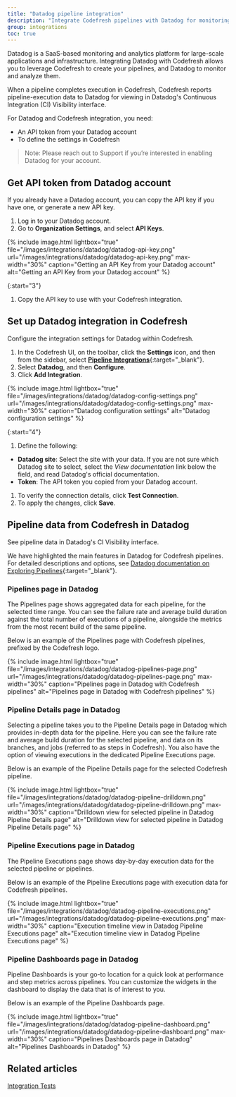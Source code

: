 ```yaml
---
title: "Datadog pipeline integration"
description: "Integrate Codefresh pipelines with Datadog for monitoring and analysis"
group: integrations
toc: true
---
```


Datadog is a SaaS-based monitoring and analytics platform for large-scale applications and infrastructure. Integrating Datadog with Codefresh allows you to leverage Codefresh to create your pipelines, and Datadog to monitor and analyze them.  

When a pipeline completes execution in Codefresh, Codefresh reports pipeline-execution data to Datadog for viewing in Datadog's Continuous Integration (CI) Visibility interface.

For Datadog and Codefresh integration, you need:
* An API token from your Datadog account
* To define the settings in Codefresh

> Note: Please reach out to Support if you’re interested in enabling Datadog for your account.

## Get API token from Datadog account
If you already have a Datadog account, you can copy the API key if you have one, or generate a new API key. 

1. Log in to your Datadog account.
1. Go to **Organization Settings**, and select **API Keys**.
    
  {% include image.html 
lightbox="true" 
file="/images/integrations/datadog/datadog-api-key.png" 
url="/images/integrations/datadog/datadog-api-key.png"
max-width="30%"
caption="Getting an API Key from your Datadog account"
alt="Getting an API Key from your Datadog account"
%}

{:start="3"}
1. Copy the API key to use with your Codefresh integration.

## Set up Datadog integration in Codefresh

Configure the integration settings for Datadog within Codefresh.

1. In the Codefresh UI, on the toolbar, click the **Settings** icon, and then from the sidebar, select [**Pipeline Integrations**](https://g.codefresh.io/account-admin/account-conf/integration){:target="\_blank"}. 
1. Select **Datadog**, and then **Configure**.
1. Click **Add Integration**.
  
  {% include image.html 
lightbox="true" 
file="/images/integrations/datadog/datadog-config-settings.png" 
url="/images/integrations/datadog/datadog-config-settings.png"
max-width="30%"
caption="Datadog configuration settings"
alt="Datadog configuration settings"
%}

{:start="4"}
1. Define the following:
  * **Datadog site**: Select the site with your data. If you are not sure which Datadog site to select, select the _View documentation_ link below the field, and read Datadog's official documentation. 
  * **Token**: The API token you copied from your Datadog account. 
1. To verify the connection details, click **Test Connection**.
1. To apply the changes, click **Save**.


## Pipeline data from Codefresh in Datadog
See pipeline data in Datadog's CI Visibility interface.  

We have highlighted the main features in Datadog for Codefresh pipelines. For detailed descriptions and options, see [Datadog documentation on Exploring Pipelines](https://docs.datadoghq.com/continuous_integration/explore_pipelines/){:target="\_blank"}.  


### Pipelines page in Datadog 

The Pipelines page shows aggregated data for each pipeline, for the selected time range.  You can see the failure rate and average build duration against the total number of executions of a pipeline, alongside the metrics from the most recent build of the same pipeline.  

Below is an example of the Pipelines page with Codefresh pipelines, prefixed by the Codefresh logo. 

  {% include image.html 
lightbox="true" 
file="/images/integrations/datadog/datadog-pipelines-page.png" 
url="/images/integrations/datadog/datadog-pipelines-page.png"
max-width="30%"
caption="Pipelines page in Datadog with Codefresh pipelines"
alt="Pipelines page in Datadog with Codefresh pipelines"
%}

### Pipeline Details page in Datadog

Selecting a pipeline takes you to the Pipeline Details page in Datadog which provides in-depth data for the pipeline. 
Here you can see the failure rate and average build duration for the selected pipeline, and data on its branches, and jobs (referred to as steps in Codefresh). 
You also have the option of viewing executions in the dedicated Pipeline Executions page.

Below is an example of the Pipeline Details page for the selected Codefresh pipeline.  


  {% include image.html 
lightbox="true" 
file="/images/integrations/datadog/datadog-pipeline-drilldown.png" 
url="/images/integrations/datadog/datadog-pipeline-drilldown.png"
max-width="30%"
caption="Drilldown view for selected pipeline in Datadog Pipeline Details page"
alt="Drilldown view for selected pipeline in Datadog Pipeline Details page"
%}

### Pipeline Executions page in Datadog 

The Pipeline Executions page shows day-by-day execution data for the selected pipeline or pipelines.  

Below is an example of the Pipeline Executions page with execution data for Codefresh pipelines.  


  {% include image.html 
lightbox="true" 
file="/images/integrations/datadog/datadog-pipeline-executions.png" 
url="/images/integrations/datadog/datadog-pipeline-executions.png"
max-width="30%"
caption="Execution timeline view in Datadog Pipeline Executions page"
alt="Execution timeline view in Datadog Pipeline Executions page"
%}

### Pipeline Dashboards page in Datadog 

Pipeline Dashboards is your go-to location for a quick look at performance and step metrics across pipelines. You can customize the widgets in the dashboard to display the data that is of interest to you.

Below is an example of the Pipeline Dashboards page.  


  {% include image.html 
lightbox="true" 
file="/images/integrations/datadog/datadog-pipeline-dashboard.png" 
url="/images/integrations/datadog/datadog-pipeline-dashboard.png"
max-width="30%"
caption="Pipelines Dashboards page in Datadog"
alt="Pipelines Dashboards in Datadog"
%}

## Related articles
[Integration Tests]({{site.baseurl}}/docs/testing/integration-tests/)  